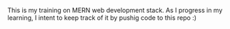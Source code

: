 This is my training on MERN web development stack. As I progress in my learning, I intent to keep track of it by pushig code to this repo :)

